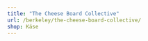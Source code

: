 ```yaml
---
title: "The Cheese Board Collective"
url: /berkeley/the-cheese-board-collective/
shop: Käse
---
```

